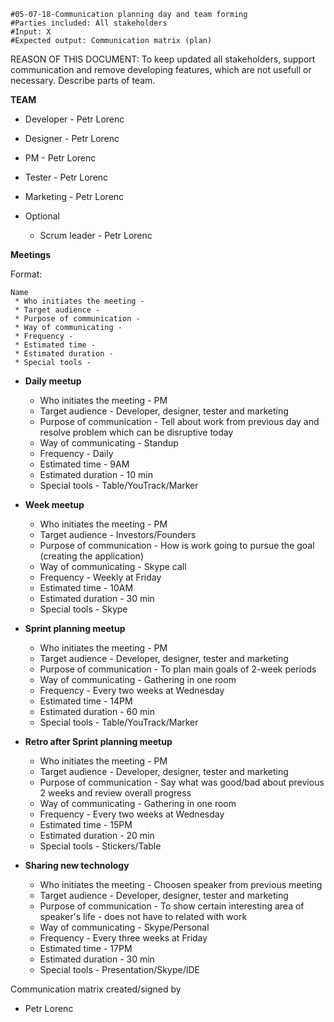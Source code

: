   
    #05-07-18-Communication planning day and team forming
    #Parties included: All stakeholders
    #Input: X
    #Expected output: Communication matrix (plan)

REASON OF THIS DOCUMENT: To keep updated all stakeholders, support communication and remove developing features, which are not usefull or necessary. Describe parts of team.

**TEAM**

  * Developer - Petr Lorenc
  * Designer - Petr Lorenc
  * PM - Petr Lorenc
  * Tester - Petr Lorenc
  * Marketing - Petr Lorenc

  * Optional
    * Scrum leader - Petr Lorenc

**Meetings**

Format:

    Name 
     * Who initiates the meeting -
     * Target audience -
     * Purpose of communication -
     * Way of communicating -
     * Frequency -
     * Estimated time -
     * Estimated duration - 
     * Special tools - 

 * **Daily meetup**
     * Who initiates the meeting - PM 
     * Target audience - Developer, designer, tester and marketing
     * Purpose of communication - Tell about work from previous day and resolve problem which can be disruptive today
     * Way of communicating - Standup
     * Frequency - Daily
     * Estimated time - 9AM
     * Estimated duration - 10 min
     * Special tools - Table/YouTrack/Marker

* **Week meetup** 
     * Who initiates the meeting - PM 
     * Target audience - Investors/Founders
     * Purpose of communication - How is work going to pursue the goal (creating the application)
     * Way of communicating - Skype call
     * Frequency - Weekly at Friday
     * Estimated time - 10AM
     * Estimated duration - 30 min
     * Special tools - Skype


 * **Sprint planning meetup**
     * Who initiates the meeting - PM
     * Target audience - Developer, designer, tester and marketing
     * Purpose of communication - To plan main goals of 2-week periods 
     * Way of communicating - Gathering in one room
     * Frequency - Every two weeks at Wednesday
     * Estimated time - 14PM
     * Estimated duration - 60 min
     * Special tools - Table/YouTrack/Marker


 * **Retro after Sprint planning meetup**
     * Who initiates the meeting - PM
     * Target audience - Developer, designer, tester and marketing
     * Purpose of communication - Say what was good/bad about previous 2 weeks and review overall progress
     * Way of communicating - Gathering in one room
     * Frequency - Every two weeks at Wednesday
     * Estimated time - 15PM
     * Estimated duration - 20 min
     * Special tools - Stickers/Table


  * **Sharing new technology**
     * Who initiates the meeting - Choosen speaker from previous meeting
     * Target audience - Developer, designer, tester and marketing
     * Purpose of communication - To show certain interesting area of speaker's life - does not have to related with work
     * Way of communicating - Skype/Personal
     * Frequency - Every three weeks at Friday
     * Estimated time - 17PM
     * Estimated duration - 30 min
     * Special tools - Presentation/Skype/IDE

Communication matrix created/signed by

 * Petr Lorenc




